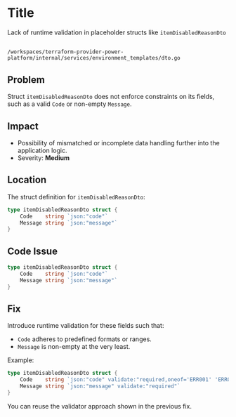 # Title

Lack of runtime validation in placeholder structs like `itemDisabledReasonDto`

##

`/workspaces/terraform-provider-power-platform/internal/services/environment_templates/dto.go`

## Problem

Struct `itemDisabledReasonDto` does not enforce constraints on its fields, such as a valid `Code` or non-empty `Message`.

## Impact

- Possibility of mismatched or incomplete data handling further into the application logic.
- Severity: **Medium**

## Location

The struct definition for `itemDisabledReasonDto`:

```go
type itemDisabledReasonDto struct {
	Code    string `json:"code"`
	Message string `json:"message"`
}
```

## Code Issue

```go
type itemDisabledReasonDto struct {
	Code    string `json:"code"`
	Message string `json:"message"`
}
```

## Fix

Introduce runtime validation for these fields such that:

- `Code` adheres to predefined formats or ranges.
- `Message` is non-empty at the very least.

Example:

```go
type itemDisabledReasonDto struct {
	Code    string `json:"code" validate:"required,oneof='ERR001' 'ERR002'"`
	Message string `json:"message" validate:"required"`
}
```

You can reuse the validator approach shown in the previous fix.
